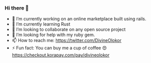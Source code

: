 ### Hi there 👋

- 🔭 I’m currently working on an online marketplace built using rails.
- 🌱 I’m currently learning Rust
- 👯 I’m looking to collaborate on any open source project
- 🤔 I’m looking for help with my ruby gem.
- 📫 How to reach me: https://twitter.com/DivineOlokor
- ⚡ Fun fact: You can buy me a cup of coffee
 😍 https://checkout.korapay.com/pay/divineolokor
